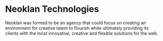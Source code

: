 # Neoklan Technologies	

Neoklan was formed to be an agency that could focus on creating an environment for creative talent to flourish while ultimately providing its clients with the most innovative, creative and flexible solutions for the web.
